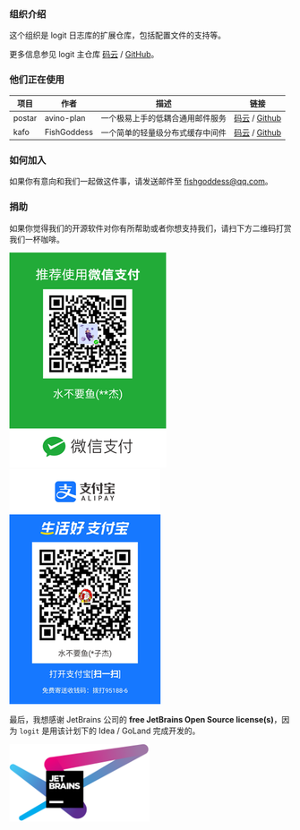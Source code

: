 ### 组织介绍

这个组织是 logit 日志库的扩展仓库，包括配置文件的支持等。

更多信息参见 logit 主仓库 [码云](https://gitee.com/go-logit/logit) / [GitHub](https://github.com/go-logit/logit)。

### 他们正在使用

| 项目   | 作者        | 描述                             | 链接                                                         |
| ------ | ----------- | -------------------------------- | ------------------------------------------------------------ |
| postar | avino-plan  | 一个极易上手的低耦合通用邮件服务 | [码云](https://gitee.com/avino-plan/postar) / [Github](https://github.com/avino-plan/postar) |
| kafo   | FishGoddess | 一个简单的轻量级分布式缓存中间件 | [码云](https://gitee.com/FishGoddess/kafo) / [Github](https://github.com/FishGoddess/kafo) |

### 如何加入

如果你有意向和我们一起做这件事，请发送邮件至 fishgoddess@qq.com。

### 捐助

如果你觉得我们的开源软件对你有所帮助或者你想支持我们，请扫下方二维码打赏我们一杯咖啡。

![微信支付](./_icons/wechat-pay.png)
![支付宝](./_icons/ali-pay.png)

最后，我想感谢 JetBrains 公司的 **free JetBrains Open Source license(s)**，因为 `logit` 是用该计划下的 Idea / GoLand 完成开发的。

<a href="https://www.jetbrains.com/?from=logit" target="_blank"><img src="./_icons/jetbrains.png" width="250"/></a>

